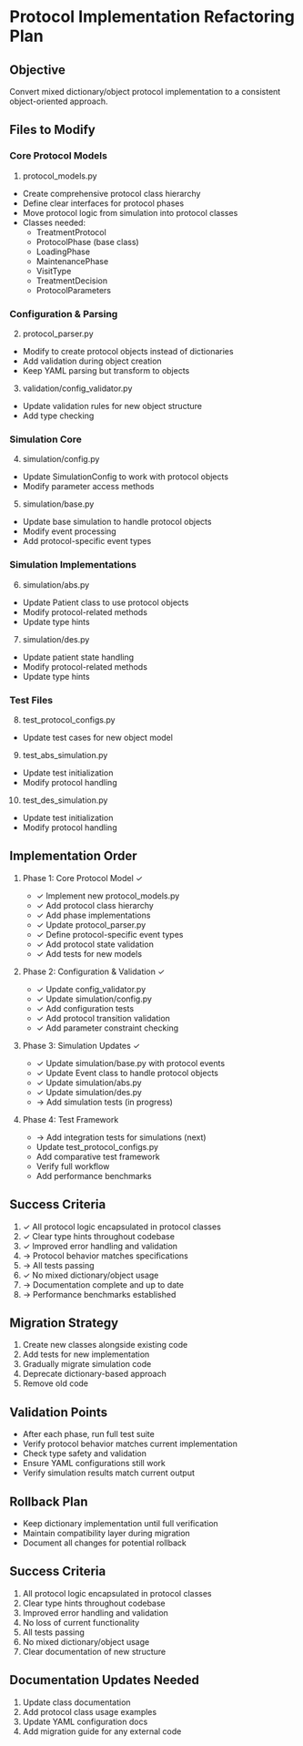 # Protocol Implementation Refactoring Plan

## Objective
Convert mixed dictionary/object protocol implementation to a consistent object-oriented approach.

## Files to Modify

### Core Protocol Models
1. protocol_models.py
- Create comprehensive protocol class hierarchy
- Define clear interfaces for protocol phases
- Move protocol logic from simulation into protocol classes
- Classes needed:
  * TreatmentProtocol
  * ProtocolPhase (base class)
  * LoadingPhase
  * MaintenancePhase
  * VisitType
  * TreatmentDecision
  * ProtocolParameters

### Configuration & Parsing
2. protocol_parser.py
- Modify to create protocol objects instead of dictionaries
- Add validation during object creation
- Keep YAML parsing but transform to objects

3. validation/config_validator.py
- Update validation rules for new object structure
- Add type checking

### Simulation Core
4. simulation/config.py
- Update SimulationConfig to work with protocol objects
- Modify parameter access methods

5. simulation/base.py
- Update base simulation to handle protocol objects
- Modify event processing
- Add protocol-specific event types

### Simulation Implementations
6. simulation/abs.py
- Update Patient class to use protocol objects
- Modify protocol-related methods
- Update type hints

7. simulation/des.py
- Update patient state handling
- Modify protocol-related methods
- Update type hints

### Test Files
8. test_protocol_configs.py
- Update test cases for new object model

9. test_abs_simulation.py
- Update test initialization
- Modify protocol handling

10. test_des_simulation.py
- Update test initialization
- Modify protocol handling

## Implementation Order
1. Phase 1: Core Protocol Model ✓
   - ✓ Implement new protocol_models.py
   - ✓ Add protocol class hierarchy
   - ✓ Add phase implementations
   - ✓ Update protocol_parser.py
   - ✓ Define protocol-specific event types
   - ✓ Add protocol state validation
   - ✓ Add tests for new models

2. Phase 2: Configuration & Validation ✓
   - ✓ Update config_validator.py
   - ✓ Update simulation/config.py
   - ✓ Add configuration tests
   - ✓ Add protocol transition validation
   - ✓ Add parameter constraint checking

3. Phase 3: Simulation Updates ✓
   - ✓ Update simulation/base.py with protocol events
   - ✓ Update Event class to handle protocol objects
   - ✓ Update simulation/abs.py
   - ✓ Update simulation/des.py
   - → Add simulation tests (in progress)

4. Phase 4: Test Framework
   - → Add integration tests for simulations (next)
   - Update test_protocol_configs.py
   - Add comparative test framework
   - Verify full workflow
   - Add performance benchmarks

## Success Criteria
1. ✓ All protocol logic encapsulated in protocol classes
2. ✓ Clear type hints throughout codebase
3. ✓ Improved error handling and validation
4. → Protocol behavior matches specifications
5. → All tests passing
6. ✓ No mixed dictionary/object usage
7. → Documentation complete and up to date
8. → Performance benchmarks established

## Migration Strategy
1. Create new classes alongside existing code
2. Add tests for new implementation
3. Gradually migrate simulation code
4. Deprecate dictionary-based approach
5. Remove old code

## Validation Points
- After each phase, run full test suite
- Verify protocol behavior matches current implementation
- Check type safety and validation
- Ensure YAML configurations still work
- Verify simulation results match current output

## Rollback Plan
- Keep dictionary implementation until full verification
- Maintain compatibility layer during migration
- Document all changes for potential rollback

## Success Criteria
1. All protocol logic encapsulated in protocol classes
2. Clear type hints throughout codebase
3. Improved error handling and validation
4. No loss of current functionality
5. All tests passing
6. No mixed dictionary/object usage
7. Clear documentation of new structure

## Documentation Updates Needed
1. Update class documentation
2. Add protocol class usage examples
3. Update YAML configuration docs
4. Add migration guide for any external code
